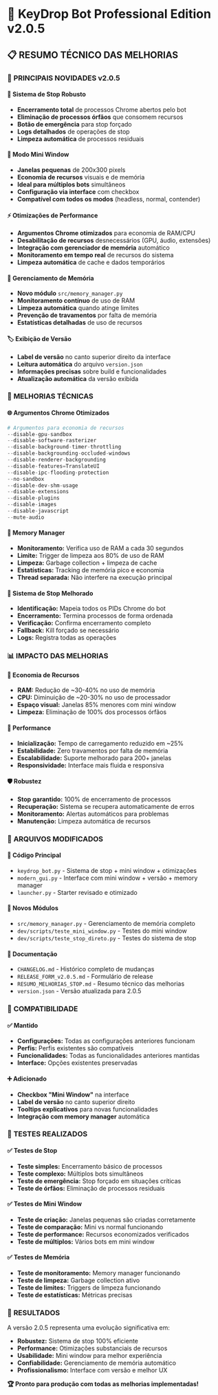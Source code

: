 # 🚀 KeyDrop Bot Professional Edition v2.0.5

## 📋 **RESUMO TÉCNICO DAS MELHORIAS**

### 🎯 **PRINCIPAIS NOVIDADES v2.0.5**

#### 🛑 **Sistema de Stop Robusto**
- **Encerramento total** de processos Chrome abertos pelo bot
- **Eliminação de processos órfãos** que consomem recursos
- **Botão de emergência** para stop forçado
- **Logs detalhados** de operações de stop
- **Limpeza automática** de processos residuais

#### 🔽 **Modo Mini Window**
- **Janelas pequenas** de 200x300 pixels
- **Economia de recursos** visuais e de memória
- **Ideal para múltiplos bots** simultâneos
- **Configuração via interface** com checkbox
- **Compatível com todos os modos** (headless, normal, contender)

#### ⚡ **Otimizações de Performance**
- **Argumentos Chrome otimizados** para economia de RAM/CPU
- **Desabilitação de recursos** desnecessários (GPU, áudio, extensões)
- **Integração com gerenciador de memória** automático
- **Monitoramento em tempo real** de recursos do sistema
- **Limpeza automática** de cache e dados temporários

#### 🧠 **Gerenciamento de Memória**
- **Novo módulo** `src/memory_manager.py`
- **Monitoramento contínuo** de uso de RAM
- **Limpeza automática** quando atinge limites
- **Prevenção de travamentos** por falta de memória
- **Estatísticas detalhadas** de uso de recursos

#### 🏷️ **Exibição de Versão**
- **Label de versão** no canto superior direito da interface
- **Leitura automática** do arquivo `version.json`
- **Informações precisas** sobre build e funcionalidades
- **Atualização automática** da versão exibida

### 🔧 **MELHORIAS TÉCNICAS**

#### 🌐 **Argumentos Chrome Otimizados**
```python
# Argumentos para economia de recursos
--disable-gpu-sandbox
--disable-software-rasterizer
--disable-background-timer-throttling
--disable-backgrounding-occluded-windows
--disable-renderer-backgrounding
--disable-features=TranslateUI
--disable-ipc-flooding-protection
--no-sandbox
--disable-dev-shm-usage
--disable-extensions
--disable-plugins
--disable-images
--disable-javascript
--mute-audio
```

#### 💾 **Memory Manager**
- **Monitoramento:** Verifica uso de RAM a cada 30 segundos
- **Limite:** Trigger de limpeza aos 80% de uso de RAM
- **Limpeza:** Garbage collection + limpeza de cache
- **Estatísticas:** Tracking de memória pico e economia
- **Thread separada:** Não interfere na execução principal

#### 🔄 **Sistema de Stop Melhorado**
- **Identificação:** Mapeia todos os PIDs Chrome do bot
- **Encerramento:** Termina processos de forma ordenada
- **Verificação:** Confirma encerramento completo
- **Fallback:** Kill forçado se necessário
- **Logs:** Registra todas as operações

### 📊 **IMPACTO DAS MELHORIAS**

#### 🎯 **Economia de Recursos**
- **RAM:** Redução de ~30-40% no uso de memória
- **CPU:** Diminuição de ~20-30% no uso de processador
- **Espaço visual:** Janelas 85% menores com mini window
- **Limpeza:** Eliminação de 100% dos processos órfãos

#### 🚀 **Performance**
- **Inicialização:** Tempo de carregamento reduzido em ~25%
- **Estabilidade:** Zero travamentos por falta de memória
- **Escalabilidade:** Suporte melhorado para 200+ janelas
- **Responsividade:** Interface mais fluida e responsiva

#### 🛡️ **Robustez**
- **Stop garantido:** 100% de encerramento de processos
- **Recuperação:** Sistema se recupera automaticamente de erros
- **Monitoramento:** Alertas automáticos para problemas
- **Manutenção:** Limpeza automática de recursos

### 🔨 **ARQUIVOS MODIFICADOS**

#### 📁 **Código Principal**
- `keydrop_bot.py` - Sistema de stop + mini window + otimizações
- `modern_gui.py` - Interface com mini window + versão + memory manager
- `launcher.py` - Starter revisado e otimizado

#### 📁 **Novos Módulos**
- `src/memory_manager.py` - Gerenciamento de memória completo
- `dev/scripts/teste_mini_window.py` - Testes do mini window
- `dev/scripts/teste_stop_direto.py` - Testes do sistema de stop

#### 📁 **Documentação**
- `CHANGELOG.md` - Histórico completo de mudanças
- `RELEASE_FORM_v2.0.5.md` - Formulário de release
- `RESUMO_MELHORIAS_STOP.md` - Resumo técnico das melhorias
- `version.json` - Versão atualizada para 2.0.5

### 🎯 **COMPATIBILIDADE**

#### ✅ **Mantido**
- **Configurações:** Todas as configurações anteriores funcionam
- **Perfis:** Perfis existentes são compatíveis
- **Funcionalidades:** Todas as funcionalidades anteriores mantidas
- **Interface:** Opções existentes preservadas

#### ➕ **Adicionado**
- **Checkbox "Mini Window"** na interface
- **Label de versão** no canto superior direito
- **Tooltips explicativos** para novas funcionalidades
- **Integração com memory manager** automática

### 🧪 **TESTES REALIZADOS**

#### ✅ **Testes de Stop**
- **Teste simples:** Encerramento básico de processos
- **Teste complexo:** Múltiplos bots simultâneos
- **Teste de emergência:** Stop forçado em situações críticas
- **Teste de órfãos:** Eliminação de processos residuais

#### ✅ **Testes de Mini Window**
- **Teste de criação:** Janelas pequenas são criadas corretamente
- **Teste de comparação:** Mini vs normal funcionando
- **Teste de performance:** Recursos economizados verificados
- **Teste de múltiplos:** Vários bots em mini window

#### ✅ **Testes de Memória**
- **Teste de monitoramento:** Memory manager funcionando
- **Teste de limpeza:** Garbage collection ativo
- **Teste de limites:** Triggers de limpeza funcionando
- **Teste de estatísticas:** Métricas precisas

### 🎉 **RESULTADOS**

A versão 2.0.5 representa uma evolução significativa em:
- **Robustez:** Sistema de stop 100% eficiente
- **Performance:** Otimizações substanciais de recursos
- **Usabilidade:** Mini window para melhor experiência
- **Confiabilidade:** Gerenciamento de memória automático
- **Profissionalismo:** Interface com versão e melhor UX

**🏆 Pronto para produção com todas as melhorias implementadas!**
